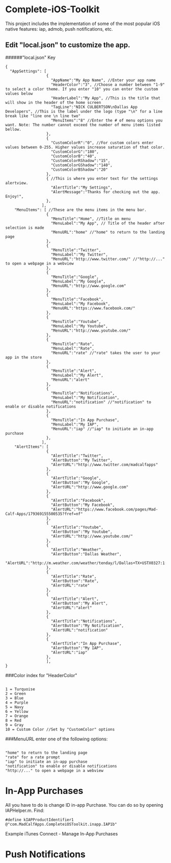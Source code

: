 # Complete-iOS-Toolkit
This project includes the implementation of some of the most popular iOS native features: iap, admob, push notifications, etc.  

## Edit "local.json" to customize the app.

######"local.json" Key
<pre><code>{
  "AppSettings": [
                  {
                    "AppName":"My App Name", //Enter your app name
                    "HeaderColor":"3", //Choose a number between "1-9" to select a color theme. If you enter "10" you can enter the custom values below
                    "HeaderLabel":"My App", //This is the title that will show in the header of the home screen
                    "TagLine":"NICK CULBERTSON\nDallas App Developers", //This is the label under the logo (type "\n" for a line break like "line one \n line two"
                    "MenuItems":"8" //Enter the # of menu options you want. Note: The number cannot exceed the number of menu items listed bellow.
                  },
                  {
                    "CustomColorR":"0", //For custom colors enter values between 0-255. Higher values increase saturation of that color.
                    "CustomColorG":"180",
                    "CustomColorB":"40",
                    "CustomColorRShadow":"15",
                    "CustomColorGShadow":"140",
                    "CustomColorBShadow":"20"
                  },
                  { //This is where you enter text for the settings alertview.
                    "AlertTitle":"My Settings",
                    "AlertMessage":"Thanks for checking out the app. Enjoy!",
                  },
                ],
    "MenuItems": [ //These are the menu items in the menu bar.
                  {
                    "MenuTitle":"Home", //Title on menu 
                    "MenuLabel":"My App", // Title of the header after selection is made
                    "MenuURL":"home" //"home" to return to the landing page
                  },
                  {
                    "MenuTitle":"Twitter",
                    "MenuLabel":"My Twitter",
                    "MenuURL":"http://www.twitter.com/" //"http://..." to open a webpage in a webview
                  },
                  {
                    "MenuTitle":"Google",
                    "MenuLabel":"My Google",
                    "MenuURL":"http://www.google.com"
                  },
                  {
                    "MenuTitle":"Facebook",
                    "MenuLabel":"My Facebook",
                    "MenuURL":"https://www.facebook.com/"
                  },
                  {
                    "MenuTitle":"Youtube",
                    "MenuLabel":"My Youtube",
                    "MenuURL":"http://www.youtube.com/"
                  },
                  {
                    "MenuTitle":"Rate",
                    "MenuLabel":"Rate",
                    "MenuURL":"rate" //"rate" takes the user to your app in the store
                  },
                  {
                    "MenuTitle":"Alert",
                    "MenuLabel":"My Alert",
                    "MenuURL":"alert" 
                  },
                  {
                    "MenuTitle":"Notifications",
                    "MenuLabel":"My Notification",
                    "MenuURL":"notification" //"notification" to enable or disable notifications
                  },
                  {
                    "MenuTitle":"In App Purchase",
                    "MenuLabel":"My IAP",
                    "MenuURL":"iap" //"iap" to initiate an in-app purchase
                  },
                ],
    "AlertItems": [
                  {
                    "AlertTitle":"Twitter",
                    "AlertButton":"My Twitter",
                    "AlertURL":"http://www.twitter.com/madcalfapps"
                  },
                  {
                    "AlertTitle":"Google",
                    "AlertButton":"My Google",
                    "AlertURL":"http://www.google.com"
                  },
                  {
                    "AlertTitle":"Facebook",
                    "AlertButton":"My Facebook",
                    "AlertURL":"https://www.facebook.com/pages/Mad-Calf-Apps/179369155500535?fref=nf"
                  },
                  {
                    "AlertTitle":"Youtube",
                    "AlertButton":"My Youtube",
                    "AlertURL":"http://www.youtube.com/"
                  },
                  {
                    "AlertTitle":"Weather",
                    "AlertButton":"Dallas Weather",
                    "AlertURL":"http://m.weather.com/weather/tenday/l/Dallas+TX+USTX0327:1:US"
                  },
                  {
                    "AlertTitle":"Rate",
                    "AlertButton":"Rate",
                    "AlertURL":"rate"
                  },
                  {
                    "AlertTitle":"Alert",
                    "AlertButton":"My Alert",
                    "AlertURL":"alert"
                  },
                  {
                    "AlertTitle":"Notifications",
                    "AlertButton":"My Notification",
                    "AlertURL":"notification"
                  },
                  {
                    "AlertTitle":"In App Purchase",
                    "AlertButton":"My IAP",
                    "AlertURL":"iap"
                  },
                  ],
}</code></pre>


###Color index for "HeaderColor"
<pre><code>
1 = Turquoise
2 = Green
3 = Blue
4 = Purple
5 = Navy
6 = Yellow
7 = Orange
8 = Red
9 = Gray
10 = Custom Color //Set by "CustomColor" options
</code></pre>


###MenuURL enter one of the following options:
<pre><code>
"home" to return to the landing page
"rate" for a rate prompt
"iap" to initiate an in-app purchase
"notification" to enable or disable notifications
"http://..." to open a webpage in a webview
</code></pre>


# In-App Purchases
All you have to do is change ID in-app Purchase. You can do so by opening IAPHelper.m. Find:

`#define kIAPProductIdentifier1 @"com.MadCalfApps.CompleteiOSToolkit.inapp.IAP1b"`

Example iTunes Connect - Manage In-App Purchases

# Push Notifications


